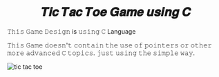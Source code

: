 <html>
<h1 align="center">𝑻𝒊𝒄 𝑻𝒂𝒄 𝑻𝒐𝒆 𝑮𝒂𝒎𝒆 𝒖𝒔𝒊𝒏𝒈 𝑪</h1>
 <p>𝚃𝚑𝚒𝚜 𝙶𝚊𝚖𝚎 𝙳𝚎𝚜𝚒𝚐𝚗 is 𝚞𝚜𝚒𝚗𝚐 𝙲 Language </p>
  <p>𝚃𝚑𝚒𝚜  𝙶𝚊𝚖𝚎 𝚍𝚘𝚎𝚜𝚗'𝚝 𝚌𝚘𝚗𝚝𝚊𝚒𝚗 𝚝𝚑𝚎 𝚞𝚜𝚎 𝚘𝚏 𝚙𝚘𝚒𝚗𝚝𝚎𝚛𝚜 𝚘𝚛 𝚘𝚝𝚑𝚎𝚛 𝚖𝚘𝚛𝚎 𝚊𝚍𝚟𝚊𝚗𝚌𝚎𝚍 𝙲 𝚝𝚘𝚙𝚒𝚌𝚜.
      𝚓𝚞𝚜𝚝 𝚞𝚜𝚒𝚗𝚐 𝚝𝚑𝚎  𝚜𝚒𝚖𝚙𝚕𝚎 𝚠𝚊𝚢.</p>
   <img src="https://upload.wikimedia.org/wikipedia/commons/7/7d/Tic-tac-toe-animated.gif" alt="tic tac toe" class="center">
</html>
